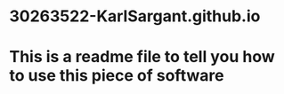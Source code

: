 # 30263522-KarlSargant.github.io
#
# This is a readme file to tell you how to use this piece of software
# 
#
#
#
#
#
#
#
#
#